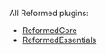 
All Reformed plugins:

* [ReformedCore](/plugins/reformedcore/)
* [ReformedEssentials](/plugins/reformedessentials)